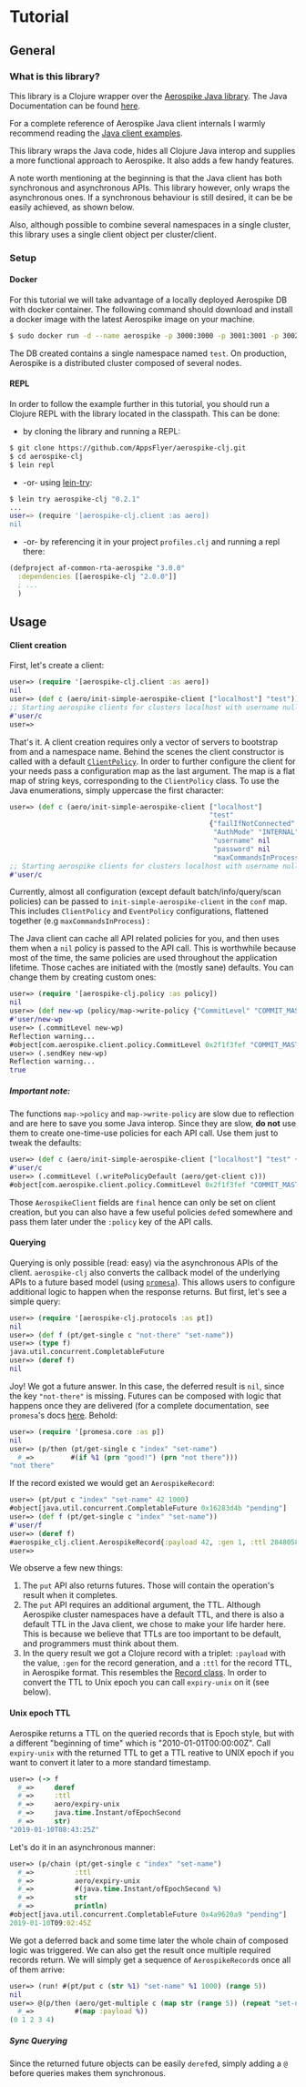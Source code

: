 # Tutorial
## General
### What is this library?
This library is a Clojure wrapper over the [Aerospike Java library](https://www.aerospike.com/docs/client/java/).
The Java Documentation can be found [here](https://www.aerospike.com/apidocs/java/).

For a complete reference of Aerospike Java client internals I warmly recommend
reading the [Java client examples](https://github.com/aerospike/aerospike-client-java/tree/master/examples).

This library wraps the Java code, hides all Clojure Java interop and supplies a
more functional approach to Aerospike. It also adds a few handy features.

A note worth mentioning at the beginning is that the Java client has both
synchronous and asynchronous APIs. This library however, only wraps the asynchronous 
ones. If a synchronous behaviour is still desired, it can be be easily achieved,
as shown below.

Also, although possible to combine several namespaces in a single cluster, this
library uses a single client object per cluster/client.
### Setup
#### Docker
For this tutorial we will take advantage of a locally deployed Aerospike DB with
docker container. The following command should download and install a docker
image with the latest Aerospike image on your machine.
```bash
$ sudo docker run -d --name aerospike -p 3000:3000 -p 3001:3001 -p 3002:3002 -p 3003:3003 aerospike"
```
The DB created contains a single namespace named `test`. On production, Aerospike
is a distributed cluster composed of several nodes.

#### REPL
In order to follow the example further in this tutorial, you should run a Clojure
REPL with the library located in the classpath.
This can be done:
- by cloning the library and running a REPL:
```bash
$ git clone https://github.com/AppsFlyer/aerospike-clj.git
$ cd aerospike-clj
$ lein repl
```
* -or- using [lein-try](https://github.com/avescodes/lein-try):
```bash
$ lein try aerospike-clj "0.2.1"
...
user=> (require '[aerospike-clj.client :as aero])
nil
```
* -or- by referencing it in your project `profiles.clj` and running a repl there:
```clojure
(defproject af-common-rta-aerospike "3.0.0"
  :dependencies [[aerospike-clj "2.0.0"]]
  ; ...
  )
```
## Usage
#### Client creation
First, let's create a client:
```clojure
user=> (require '[aerospike-clj.client :as aero])
nil
user=> (def c (aero/init-simple-aerospike-client ["localhost"] "test"))
;; Starting aerospike clients for clusters localhost with username null
#'user/c
user=>
```
That's it. A client creation requires only a vector of servers to bootstrap from
and a namespace name. Behind the scenes the client constructor is called with a
default [`ClientPolicy`](https://www.aerospike.com/apidocs/java/com/aerospike/client/policy/ClientPolicy.html).
In order to further configure the client for your needs pass a configuration map
as the last argument. The map is a flat map of string keys, corresponding to the
`ClientPolicy` class. To use the Java enumerations, simply uppercase the first character:
```clojure
user=> (def c (aero/init-simple-aerospike-client ["localhost"]
                                                 "test"
                                                 {"failIfNotConnected" true
                                                  "AuthMode" "INTERNAL"
                                                  "username" nil
                                                  "password" nil
                                                  "maxCommandsInProcess" 0}))
;; Starting aerospike clients for clusters localhost with username null
#'user/c
```

Currently, almost all configuration (except default batch/info/query/scan policies) can be passed to
`init-simple-aerospike-client` in the `conf` map. This includes `ClientPolicy` and `EventPolicy`
configurations, flattened together (e.g `maxCommandsInProcess`) :

The Java client can cache all API related policies for you, and then uses them when a
`nil` policy is passed to the API call. This is worthwhile because most of the time,
the same policies are used throughout the application lifetime. Those caches are
initiated with the (mostly sane) defaults. You can change them by creating custom ones:
```clojure
user=> (require '[aerospike-clj.policy :as policy])
nil
user=> (def new-wp (policy/map->write-policy {"CommitLevel" "COMMIT_MASTER" "sendKey" true}))
#'user/new-wp
user=> (.commitLevel new-wp)
Reflection warning...
#object[com.aerospike.client.policy.CommitLevel 0x2f1f3fef "COMMIT_MASTER"]
user=> (.sendKey new-wp)
Reflection warning...
true
```
##### Important note:
The functions `map->policy` and `map->write-policy` are slow due to reflection and
are here to save you some Java interop. Since they are slow, **do not** use them
to create one-time-use policies for each API call. Use them just to tweak the defaults:
```clojure
user=> (def c (aero/init-simple-aerospike-client ["localhost"] "test" {"writePolicyDefault" new-wp}))
#'user/c
user=> (.commitLevel (.writePolicyDefault (aero/get-client c)))
#object[com.aerospike.client.policy.CommitLevel 0x2f1f3fef "COMMIT_MASTER"]
```

Those `AerospikeClient` fields are `final` hence can only be set on client creation,
but you can also have a few useful policies `def`ed somewhere and pass them later
under the `:policy` key of the API calls.

#### Querying
Querying is only possible (read: easy) via the asynchronous APIs of the client.
`aerospike-clj` also converts the callback model of the underlying APIs to a future
based model (using [`promesa`](https://github.com/funcool/promesa)). This allows
users to configure additional logic to happen when the response returns.
But first, let's see a simple query:
```clojure
user=> (require '[aerospike-clj.protocols :as pt])
nil
user=> (def f (pt/get-single c "not-there" "set-name"))
user=> (type f)
java.util.concurrent.CompletableFuture
user=> (deref f)
nil
```
Joy! We got a future answer. In this case, the deferred result is `nil`, since the
key `"not-there"` is missing. Futures can be composed with logic that happens once
they are delivered (for a complete documentation, see `promesa`'s docs [here](https://funcool.github.io/promesa/latest/). 
Behold:
```clojure
user=> (require '[promesa.core :as p])
nil
user=> (p/then (pt/get-single c "index" "set-name")
  #_=>         #(if %1 (prn "good!") (prn "not there")))
"not there"
```
If the record existed we would get an `AerospikeRecord`:
```clojure
user=> (pt/put c "index" "set-name" 42 1000)
#object[java.util.concurrent.CompletableFuture 0x16283d4b "pending"]
user=> (def f (pt/get-single c "index" "set-name"))
#'user/f
user=> (deref f)
#aerospike_clj.client.AerospikeRecord{:payload 42, :gen 1, :ttl 284805805}
user=>
```
We observe a few new things:
1. The `put` API also returns futures. Those will contain the operation's result
when it completes.
2. The `put` API requires an additional argument, the TTL. Although Aerospike
cluster namespaces have a default TTL, and there is also a default TTL in the
Java client, we chose to make your life harder here. This is because we believe
that TTLs are too important to be default, and programmers must think about them.
3. In the query result we got a Clojure record with a triplet: `:payload` with
the value, `:gen` for the record generation, and a `:ttl` for the record TTL, in
Aerospike format. This resembles the [Record class](https://www.aerospike.com/apidocs/java/com/aerospike/client/Record.html).
In order to convert the TTL to Unix epoch you can call `expiry-unix` on it (see below).

#### Unix epoch TTL
Aerospike returns a TTL on the queried records that is Epoch style, but with a
different "beginning of time" which is "2010-01-01T00:00:00Z". Call `expiry-unix`
with the returned TTL to get a TTL reative to UNIX epoch if you want to convert
it later to a more standard timestamp.

```clojure
user=> (-> f
  #_=>     deref
  #_=>     :ttl
  #_=>     aero/expiry-unix
  #_=>     java.time.Instant/ofEpochSecond
  #_=>     str)
"2019-01-10T08:43:25Z"
```
Let's do it in an asynchronous manner:
```clojure
user=> (p/chain (pt/get-single c "index" "set-name")
  #_=>          :ttl
  #_=>          aero/expiry-unix
  #_=>          #(java.time.Instant/ofEpochSecond %)
  #_=>          str
  #_=>          println)
#object[java.util.concurrent.CompletableFuture 0x4a9620a9 "pending"]
2019-01-10T09:02:45Z
```
We got a deferred back and some time later the whole chain of composed logic
was triggered. We can also get the result once multiple required records return.
We will simply get a sequence of `AerospikeRecord`s once all of them arrive:
```clojure
user=> (run! #(pt/put c (str %1) "set-name" %1 1000) (range 5))
nil
user=> @(p/then (aero/get-multiple c (map str (range 5)) (repeat "set-name"))
  #_=>          #(map :payload %))
(0 1 2 3 4)
```

##### Sync Querying
Since the returned future objects can be easily `deref`ed, simply adding a `@`
before queries makes them synchronous.
